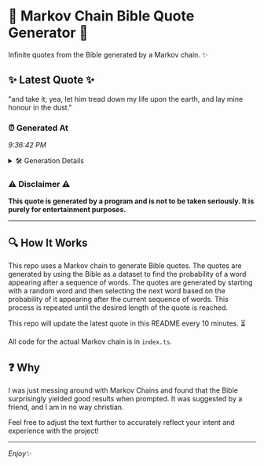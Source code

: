 # 📖 Markov Chain Bible Quote Generator 📖

Infinite quotes from the Bible generated by a Markov chain. ✨

## ✨ Latest Quote ✨
"and take it; yea, let him tread down my life upon the earth, and lay mine honour in the dust."

### ⏰ Generated At
*9:36:42 PM*

<details>
    <summary>🛠️ Generation Details</summary>
    <p>
        <strong>🌱 Seed:</strong> and<br>
        <strong>🔄 Iterations:</strong> 19<br>
        <strong>📜 Context History:</strong><br>[ and ]: take<br>[ and, take ]: it;<br>[ and, take, it; ]: yea,<br>[ and, take, it;, yea, ]: let<br>[ and, take, it;, yea,, let ]: him<br>[ and, take, it;, yea,, let, him ]: tread<br>[ take, it;, yea,, let, him, tread ]: down<br>[ it;, yea,, let, him, tread, down ]: my<br>[ yea,, let, him, tread, down, my ]: life<br>[ let, him, tread, down, my, life ]: upon<br>[ him, tread, down, my, life, upon ]: the<br>[ tread, down, my, life, upon, the ]: earth,<br>[ down, my, life, upon, the, earth, ]: and<br>[ my, life, upon, the, earth,, and ]: lay<br>[ life, upon, the, earth,, and, lay ]: mine<br>[ upon, the, earth,, and, lay, mine ]: honour<br>[ the, earth,, and, lay, mine, honour ]: in<br>[ earth,, and, lay, mine, honour, in ]: the<br>[ and, lay, mine, honour, in, the ]: dust.<br>
    </p>
</details>

### ⚠️ Disclaimer ⚠️
**This quote is generated by a program and is not to be taken seriously. It is purely for entertainment purposes.**

---

## 🔍 How It Works

This repo uses a Markov chain to generate Bible quotes. The quotes are generated by using the Bible as a dataset to find the probability of a word appearing after a sequence of words. The quotes are generated by starting with a random word and then selecting the next word based on the probability of it appearing after the current sequence of words. This process is repeated until the desired length of the quote is reached.

This repo will update the latest quote in this README every 10 minutes. ⏳

All code for the actual Markov chain is in `index.ts`.

## ❓ Why

I was just messing around with Markov Chains and found that the Bible surprisingly yielded good results when prompted. 
It was suggested by a friend, and I am in no way christian.

Feel free to adjust the text further to accurately reflect your intent and experience with the project!

---

*Enjoy*✨

